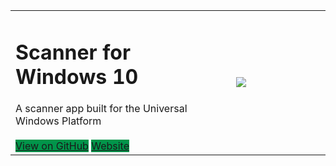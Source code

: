 <table width="100%">
  <tr>
    <td width="70%">
      <h1>Scanner for Windows 10</h1>
      A scanner app built for the Universal Windows Platform
      <br><br>
      <a href="https://github.com/simon-knuth/scanner/index" class="btn" style='background:#00954A'>View on GitHub</a>
      <a href="http://simon-knuth.github.io/scanner" class="btn" style='background:#00954A'>Website</a>
    </td>
    <td width="30%">
      <a href="https://www.microsoft.com/store/apps/9N438MZHD3ZF"><img src="https://i.imgur.com/aAWYhvm.png"/></a>
    </td>
  </tr>
</table>
